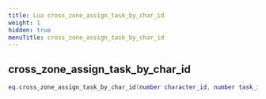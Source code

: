 ```yaml
---
title: Lua cross_zone_assign_task_by_char_id
weight: 1
hidden: true
menuTitle: cross_zone_assign_task_by_char_id
---
```

## cross_zone_assign_task_by_char_id
```lua
eq.cross_zone_assign_task_by_char_id(number character_id, number task_id) -- void
```
